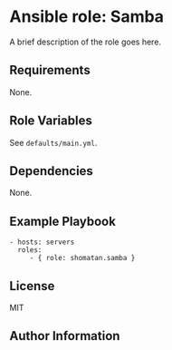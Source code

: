 Ansible role: Samba
=========

A brief description of the role goes here.

Requirements
------------

None.

Role Variables
--------------
See `defaults/main.yml`.

Dependencies
------------

None.

Example Playbook
----------------

    - hosts: servers
      roles:
         - { role: shomatan.samba }

License
-------

MIT

Author Information
------------------
